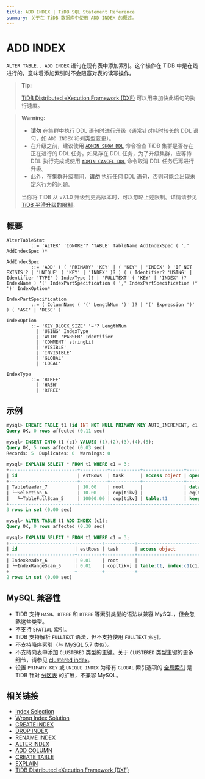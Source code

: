 ```yaml
---
title: ADD INDEX | TiDB SQL Statement Reference
summary: 关于在 TiDB 数据库中使用 ADD INDEX 的概述。
---
```


# ADD INDEX

`ALTER TABLE.. ADD INDEX` 语句在现有表中添加索引。这个操作在 TiDB 中是在线进行的，意味着添加索引时不会阻塞对表的读写操作。

> **Tip:**
>
> [TiDB Distributed eXecution Framework (DXF)](/tidb-distributed-execution-framework.md) 可以用来加快此语句的执行速度。

<CustomContent platform="tidb">

> **Warning:**
>
> - **请勿** 在集群中执行 DDL 语句时进行升级（通常针对耗时较长的 DDL 语句，如 `ADD INDEX` 和列类型变更）。
> - 在升级之前，建议使用 [`ADMIN SHOW DDL`](/sql-statements/sql-statement-admin-show-ddl.md) 命令检查 TiDB 集群是否存在正在进行的 DDL 任务。如果存在 DDL 任务，为了升级集群，应等待 DDL 执行完成或使用 [`ADMIN CANCEL DDL`](/sql-statements/sql-statement-admin-cancel-ddl.md) 命令取消 DDL 任务后再进行升级。
> - 此外，在集群升级期间，**请勿** 执行任何 DDL 语句，否则可能会出现未定义行为的问题。
>
> 当你将 TiDB 从 v7.1.0 升级到更高版本时，可以忽略上述限制。详情请参见 [TiDB 平滑升级的限制](/smooth-upgrade-tidb.md)。

</CustomContent>

## 概要

```ebnf+diagram
AlterTableStmt
         ::= 'ALTER' 'IGNORE'? 'TABLE' TableName AddIndexSpec ( ',' AddIndexSpec )*

AddIndexSpec
         ::= 'ADD' ( ( 'PRIMARY' 'KEY' | ( 'KEY' | 'INDEX' ) 'IF NOT EXISTS'? | 'UNIQUE' ( 'KEY' | 'INDEX' )? ) ( ( Identifier? 'USING' | Identifier 'TYPE' ) IndexType )? | 'FULLTEXT' ( 'KEY' | 'INDEX' )? IndexName ) '(' IndexPartSpecification ( ',' IndexPartSpecification )* ')' IndexOption*

IndexPartSpecification
         ::= ( ColumnName ( '(' LengthNum ')' )? | '(' Expression ')' ) ( 'ASC' | 'DESC' )

IndexOption
         ::= 'KEY_BLOCK_SIZE' '='? LengthNum
           | 'USING' IndexType
           | 'WITH' 'PARSER' Identifier
           | 'COMMENT' stringLit
           | 'VISIBLE'
           | 'INVISIBLE'
           | 'GLOBAL'
           | 'LOCAL'

IndexType
         ::= 'BTREE'
           | 'HASH'
           | 'RTREE'
```

## 示例

```sql
mysql> CREATE TABLE t1 (id INT NOT NULL PRIMARY KEY AUTO_INCREMENT, c1 INT NOT NULL);
Query OK, 0 rows affected (0.11 sec)

mysql> INSERT INTO t1 (c1) VALUES (1),(2),(3),(4),(5);
Query OK, 5 rows affected (0.03 sec)
Records: 5  Duplicates: 0  Warnings: 0

mysql> EXPLAIN SELECT * FROM t1 WHERE c1 = 3;
+-------------------------+----------+-----------+---------------+--------------------------------+
| id                      | estRows  | task      | access object | operator info                  |
+-------------------------+----------+-----------+---------------+--------------------------------+
| TableReader_7           | 10.00    | root      |               | data:Selection_6               |
| └─Selection_6           | 10.00    | cop[tikv] |               | eq(test.t1.c1, 3)              |
|   └─TableFullScan_5     | 10000.00 | cop[tikv] | table:t1      | keep order:false, stats:pseudo |
+-------------------------+----------+-----------+---------------+--------------------------------+
3 rows in set (0.00 sec)

mysql> ALTER TABLE t1 ADD INDEX (c1);
Query OK, 0 rows affected (0.30 sec)

mysql> EXPLAIN SELECT * FROM t1 WHERE c1 = 3;
+------------------------+---------+-----------+------------------------+---------------------------------------------+
| id                     | estRows | task      | access object          | operator info                               |
+------------------------+---------+-----------+------------------------+---------------------------------------------+
| IndexReader_6          | 0.01    | root      |                        | index:IndexRangeScan_5                      |
| └─IndexRangeScan_5     | 0.01    | cop[tikv] | table:t1, index:c1(c1) | range:[3,3], keep order:false, stats:pseudo |
+------------------------+---------+-----------+------------------------+---------------------------------------------+
2 rows in set (0.00 sec)
```

## MySQL 兼容性

* TiDB 支持 `HASH`、`BTREE` 和 `RTREE` 等索引类型的语法以兼容 MySQL，但会忽略这些类型。
* 不支持 `SPATIAL` 索引。
* TiDB 支持解析 `FULLTEXT` 语法，但不支持使用 `FULLTEXT` 索引。
* 不支持降序索引（与 MySQL 5.7 类似）。
* 不支持向表中添加 `CLUSTERED` 类型的主键。关于 `CLUSTERED` 类型主键的更多细节，请参见 [clustered index](/clustered-indexes.md)。
* 设置 `PRIMARY KEY` 或 `UNIQUE INDEX` 为带有 `GLOBAL` 索引选项的 [全局索引](/partitioned-table.md#global-indexes) 是 TiDB 针对 [分区表](/partitioned-table.md) 的扩展，不兼容 MySQL。

## 相关链接

* [Index Selection](/choose-index.md)
* [Wrong Index Solution](/wrong-index-solution.md)
* [CREATE INDEX](/sql-statements/sql-statement-create-index.md)
* [DROP INDEX](/sql-statements/sql-statement-drop-index.md)
* [RENAME INDEX](/sql-statements/sql-statement-rename-index.md)
* [ALTER INDEX](/sql-statements/sql-statement-alter-index.md)
* [ADD COLUMN](/sql-statements/sql-statement-add-column.md)
* [CREATE TABLE](/sql-statements/sql-statement-create-table.md)
* [EXPLAIN](/sql-statements/sql-statement-explain.md)
* [TiDB Distributed eXecution Framework (DXF)](/tidb-distributed-execution-framework.md)
